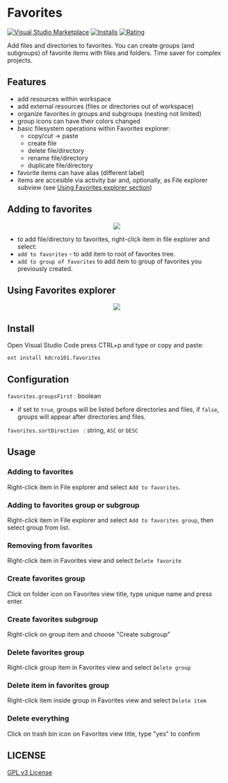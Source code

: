 # Favorites

[![Visual Studio Marketplace](https://vsmarketplacebadge.apphb.com/version/kdcro101.favorites.svg)](https://marketplace.visualstudio.com/items?itemName=kdcro101.favorites)
[![Installs](https://vsmarketplacebadge.apphb.com/installs-short/kdcro101.favorites.svg)](https://marketplace.visualstudio.com/items?itemName=kdcro101.favorites)
[![Rating](https://vsmarketplacebadge.apphb.com/rating-short/kdcro101.favorites.svg)](https://marketplace.visualstudio.com/items?itemName=kdcro101.favorites)


Add files and directories to favorites. You can create groups (and subgroups) of favorite items with files and folders.
Time saver for complex projects.


## Features

- add resources within workspace
- add external resources (files or directories out of workspace)
- organize favorites in groups and subgroups (nesting not limited)
- group icons can have their colors changed
- basic filesystem operations within Favorites explorer:
    - copy/cut -> paste
    - create file
    - delete file/directory
    - rename file/directory
    - duplicate file/directory
- favorite items can have alias (different label)
- items are accesible via activity bar and, optionally, as File explorer subview (see [Using Favorites explorer section](#using_favorites)</em>)


## Adding to favorites
<p align="center">
   <img  src="https://raw.githubusercontent.com/kdcro101/vscode-favorite-items/master/preview/adding.jpg?121233" />
</p>

- to add file/directory to favorites, right-click item in file explorer and select:
- `add to favorites` - to add item to root of favorites tree.
- `add to group of favorites` to add item to group of favorites you previously created.

 
##  <a name="using_favorites"></a><a name="user-content-using_favorites"></a> Using Favorites explorer
<p align="center">
   <img  src="https://raw.githubusercontent.com/kdcro101/vscode-favorite-items/master/preview/using.jpg?232321" />
</p>

 

## Install

Open Visual Studio Code press CTRL+p and type or copy and paste:

`ext install kdcro101.favorites`


## Configuration
`favorites.groupsFirst` : boolean
- if set to `true`, groups will be listed before directories and files, if `false`, groups will appear after directories and files.

`favorites.sortDirection ` : string, `ASC` or `DESC`

## Usage


### Adding to favorites
Right-click item in File explorer and select `Add to favorites`.
### Adding to favorites group or subgroup
Right-click item in File explorer and select `Add to favorites group`, then select group from list.
### Removing from favorites
Right-click item in Favorites view and select `Delete favorite`
### Create favorites group
Click on folder icon on Favorites view title, type unique name and press enter
### Create favorites subgroup
Right-click on group item and choose "Create subgroup"
### Delete favorites group
Right-click group item in Favorites view and select `Delete group`
### Delete item in favorites group
Right-click item inside group in Favorites view and select `Delete item`
### Delete everything 
Click on trash bin icon on Favorites view title, type "yes" to confirm

## LICENSE

[GPL v3 License](https://raw.githubusercontent.com/kdcro101/vscode-favorite-items/master/LICENSE)
